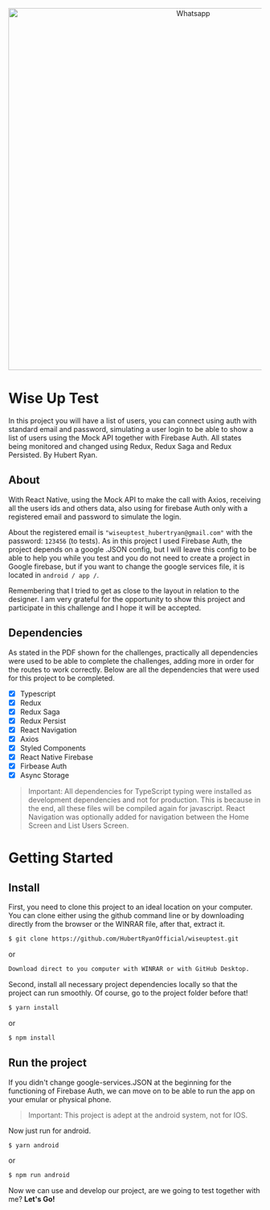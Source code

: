 <p align="center">
  <img src="https://imgur.com/sGkWVXO.png" width="720" title="Whatsapp">
</p>

# Wise Up Test

In this project you will have a list of users, you can connect using auth with standard email and password, simulating a user login to be able to show a list of users using the Mock API together with Firebase Auth. All states being monitored and changed using Redux, Redux Saga and Redux Persisted.
By Hubert Ryan.

## About

With React Native, using the Mock API to make the call with Axios, receiving all the users ids and others data, also using for firebase Auth only with a registered email and password to simulate the login.

About the registered email is `"wiseuptest_hubertryan@gmail.com"` with the password: `123456` (to tests). As in this project I used Firebase Auth, the project depends on a google .JSON config, but I will leave this config to be able to help you while you test and you do not need to create a project in Google firebase, but if you want to change the google services file, it is located in `android / app /`.

Remembering that I tried to get as close to the layout in relation to the designer. I am very grateful for the opportunity to show this project and participate in this challenge and I hope it will be accepted.

## Dependencies

As stated in the PDF shown for the challenges, practically all dependencies were used to be able to complete the challenges, adding more in order for the routes to work correctly. Below are all the dependencies that were used for this project to be completed.

- [x] Typescript
- [x] Redux
- [x] Redux Saga
- [x] Redux Persist
- [x] React Navigation
- [x] Axios
- [x] Styled Components
- [x] React Native Firebase
- [x] Firbease Auth
- [x] Async Storage

> Important: All dependencies for TypeScript typing were installed as development dependencies and not for production. This is because in the end, all these files will be compiled again for javascript. React Navigation was optionally added for navigation between the Home Screen and List Users Screen.

# Getting Started

## Install

First, you need to clone this project to an ideal location on your computer. You can clone either using the github command line or by downloading directly from the browser or the WINRAR file, after that, extract it.

```sh
$ git clone https://github.com/HubertRyanOfficial/wiseuptest.git
```

or

```sh
Download direct to you computer with WINRAR or with GitHub Desktop.
```

Second, install all necessary project dependencies locally so that the project can run smoothly. Of course, go to the project folder before that!

```sh
$ yarn install
```

or

```sh
$ npm install
```

## Run the project

If you didn't change google-services.JSON at the beginning for the functioning of Firebase Auth, we can move on to be able to run the app on your emular or physical phone.

> Important: This project is adept at the android system, not for IOS.

Now just run for android.

```sh
$ yarn android
```

or

```sh
$ npm run android
```

Now we can use and develop our project, are we going to test together with me? **Let's Go!**
